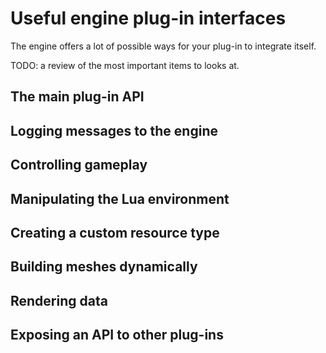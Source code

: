 # Useful engine plug-in interfaces

The engine offers a lot of possible ways for your plug-in to integrate itself.

TODO: a review of the most important items to looks at.

## The main plug-in API

## Logging messages to the engine

## Controlling gameplay

## Manipulating the Lua environment

## Creating a custom resource type

## Building meshes dynamically

## Rendering data

## Exposing an API to other plug-ins
